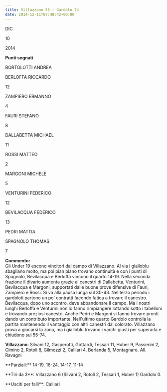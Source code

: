 ```yaml
---
title: Villazzano 55 – Gardolo 74
date: 2014-12-11T07:48:42+00:00
---
```

DIC

10

2014

**Punti segnati**

BORTOLOTTI ANDREA

BERLOFFA RICCARDO

12

ZAMPIERO ERMANNO

4

FAURI STEFANO

8

DALLABETTA MICHAEL

11

ROSSI MATTEO

2

MARGONI MICHELE

5

VENTURINI FEDERICO

12

BEVILACQUA FEDERICO

13

PEDRI MATTIA

SPAGNOLO THOMAS

7

**Commento:**  
Gli Under 19 escono vincitori dal campo di Villazzano. Al via i gialloblu sbagliano molto, ma poi pian piano trovano continuità e con i punti di Spagnolo, Bevilacqua e Berloffa vincono il quarto 14-19. Nella seconda frazione il divario aumenta grazie ai canestri di Dallabetta, Venturini, Bevilacqua e Margoni, supportati dalle buone prove difensive di Fauri, Zampiero e Rossi. Si va alla pausa lunga sul 30-43. Nel terzo periodo i gardoloti partono un po' contratti facendo fatica a trovare il canestro. Bevilacqua, dopo uno scontro, deve abbandonare il campo. Ma i nostri lunghi Berloffa e Venturini non lo fanno rimpiangere lottando sotto i tabelloni e trovando preziosi canestri. Anche Pedri e Margoni si fanno trovare pronti dando un contributo importante. Nell'ultimo quarto Gardolo controlla la partita mantenendo il vantaggio con altri canestri dal colorato. Villazzano prova a giocarsi la zona, ma i gialloblu trovano i varchi giusti per superarla e chiudono sul 55-74.

**Villazzano**: Silvani 12, Gasperotti, Gottardi, Tessari 11, Huber 9, Passerini 2, Cimino 2, Rotoli 8, Gilmozzi 2, Calliari 4, Berlanda 5, Montagnaro. All. Ravagni

\*\*Parziali:\*\* 14-19, 16-24, 14-17, 11-14

\*\*Tiri da 3\*\*: Villazzano 6 (Silvani 2, Rotoli 2, Tessari 1, Huber 1) Gardolo 0.

\*\*Usciti per falli\*\*: Calliari